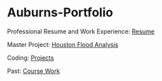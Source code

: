 
# Auburns-Portfolio
Professional Resume and Work Experience: 
[Resume](https://github.com/user-attachments/files/22191815/Auburn_Warr_Resume-1.pdf)

Master Project: [Houston Flood Analysis](https://github.com/winpix00/Auburns-Portfolio.github.io/tree/HoustonFloodAnalysis)

Coding: [Projects](https://github.com/winpix00/CodingProjects)

Past: [Course Work](https://github.com/winpix00/Auburns-Portfolio.github.io/tree/Course-Work)
